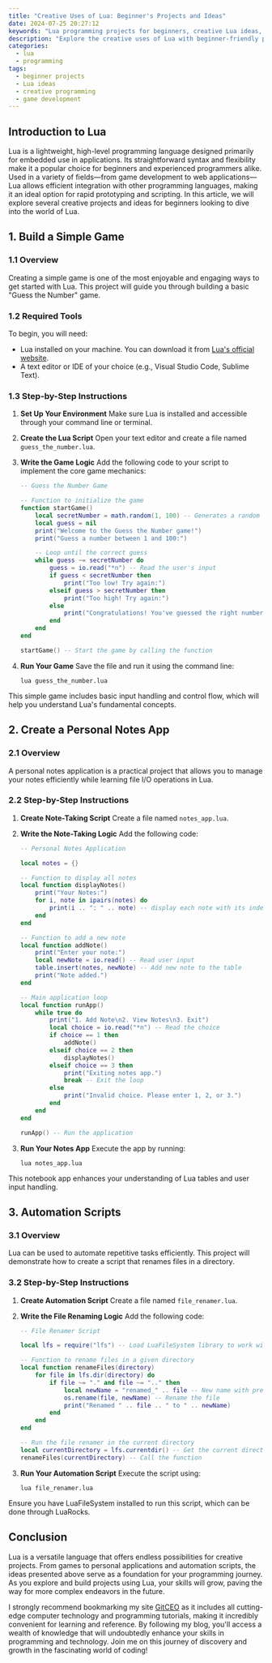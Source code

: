```yaml
---
title: "Creative Uses of Lua: Beginner's Projects and Ideas"
date: 2024-07-25 20:27:12
keywords: "Lua programming projects for beginners, creative Lua ideas, beginner Lua programming, Lua tutorials, Lua applications"
description: "Explore the creative uses of Lua with beginner-friendly projects and ideas. This comprehensive guide will provide you with engaging projects that not only enhance your programming skills but also ignite your creativity. From game development to automation scripts, Lua's versatility allows for a wide range of applications. Whether you're looking to build a simple program or explore more complex implementations, this article presents step-by-step instructions, necessary code snippets, and tips to help you succeed as a Lua programmer. Join us as we dive into innovative projects that will allow you to showcase your creativity using Lua, the lightweight and embeddable scripting language."
categories:
  - lua
  - programming
tags:
  - beginner projects
  - Lua ideas
  - creative programming
  - game development
---
```


## Introduction to Lua

Lua is a lightweight, high-level programming language designed primarily for embedded use in applications. Its straightforward syntax and flexibility make it a popular choice for beginners and experienced programmers alike. Used in a variety of fields—from game development to web applications—Lua allows efficient integration with other programming languages, making it an ideal option for rapid prototyping and scripting. In this article, we will explore several creative projects and ideas for beginners looking to dive into the world of Lua.

<!-- more -->

## 1. Build a Simple Game

### 1.1 Overview

Creating a simple game is one of the most enjoyable and engaging ways to get started with Lua. This project will guide you through building a basic "Guess the Number" game.

### 1.2 Required Tools 

To begin, you will need:
- Lua installed on your machine. You can download it from [Lua's official website](https://www.lua.org/download.html).
- A text editor or IDE of your choice (e.g., Visual Studio Code, Sublime Text).

### 1.3 Step-by-Step Instructions

1. **Set Up Your Environment**
   Make sure Lua is installed and accessible through your command line or terminal.
   
2. **Create the Lua Script**
   Open your text editor and create a file named `guess_the_number.lua`.

3. **Write the Game Logic**
   Add the following code to your script to implement the core game mechanics:

   ```lua
   -- Guess the Number Game

   -- Function to initialize the game
   function startGame()
       local secretNumber = math.random(1, 100) -- Generates a random number between 1 and 100
       local guess = nil
       print("Welcome to the Guess the Number game!")
       print("Guess a number between 1 and 100:")

       -- Loop until the correct guess
       while guess ~= secretNumber do
           guess = io.read("*n") -- Read the user's input
           if guess < secretNumber then
               print("Too low! Try again:")
           elseif guess > secretNumber then
               print("Too high! Try again:")
           else
               print("Congratulations! You've guessed the right number: " .. secretNumber)
           end
       end
   end

   startGame() -- Start the game by calling the function
   ```

4. **Run Your Game**
   Save the file and run it using the command line:

   ```
   lua guess_the_number.lua
   ```

This simple game includes basic input handling and control flow, which will help you understand Lua's fundamental concepts.

## 2. Create a Personal Notes App

### 2.1 Overview

A personal notes application is a practical project that allows you to manage your notes efficiently while learning file I/O operations in Lua.

### 2.2 Step-by-Step Instructions

1. **Create Note-Taking Script**
   Create a file named `notes_app.lua`.

2. **Write the Note-Taking Logic**
   Add the following code:

   ```lua
   -- Personal Notes Application

   local notes = {}

   -- Function to display all notes
   local function displayNotes()
       print("Your Notes:")
       for i, note in ipairs(notes) do
           print(i .. ": " .. note) -- display each note with its index
       end
   end

   -- Function to add a new note
   local function addNote()
       print("Enter your note:")
       local newNote = io.read() -- Read user input
       table.insert(notes, newNote) -- Add new note to the table
       print("Note added.")
   end

   -- Main application loop
   local function runApp()
       while true do
           print("1. Add Note\n2. View Notes\n3. Exit")
           local choice = io.read("*n") -- Read the choice
           if choice == 1 then
               addNote()
           elseif choice == 2 then
               displayNotes()
           elseif choice == 3 then
               print("Exiting notes app.")
               break -- Exit the loop
           else
               print("Invalid choice. Please enter 1, 2, or 3.")
           end
       end
   end

   runApp() -- Run the application
   ```

3. **Run Your Notes App**
   Execute the app by running:

   ```
   lua notes_app.lua
   ```

This notebook app enhances your understanding of Lua tables and user input handling.

## 3. Automation Scripts

### 3.1 Overview

Lua can be used to automate repetitive tasks efficiently. This project will demonstrate how to create a script that renames files in a directory.

### 3.2 Step-by-Step Instructions

1. **Create Automation Script**
   Create a file named `file_renamer.lua`.

2. **Write the File Renaming Logic**
   Add the following code:

   ```lua
   -- File Renamer Script

   local lfs = require("lfs") -- Load LuaFileSystem library to work with directories

   -- Function to rename files in a given directory
   local function renameFiles(directory)
       for file in lfs.dir(directory) do
           if file ~= "." and file ~= ".." then
               local newName = "renamed_" .. file -- New name with prefix "renamed_"
               os.rename(file, newName) -- Rename the file
               print("Renamed " .. file .. " to " .. newName)
           end
       end
   end

   -- Run the file renamer in the current directory
   local currentDirectory = lfs.currentdir() -- Get the current directory
   renameFiles(currentDirectory) -- Call the function
   ```

3. **Run Your Automation Script**
   Execute the script using:

   ```
   lua file_renamer.lua
   ```

Ensure you have LuaFileSystem installed to run this script, which can be done through LuaRocks.

## Conclusion

Lua is a versatile language that offers endless possibilities for creative projects. From games to personal applications and automation scripts, the ideas presented above serve as a foundation for your programming journey. As you explore and build projects using Lua, your skills will grow, paving the way for more complex endeavors in the future.

I strongly recommend bookmarking my site [GitCEO](https://gitceo.com) as it includes all cutting-edge computer technology and programming tutorials, making it incredibly convenient for learning and reference. By following my blog, you'll access a wealth of knowledge that will undoubtedly enhance your skills in programming and technology. Join me on this journey of discovery and growth in the fascinating world of coding!